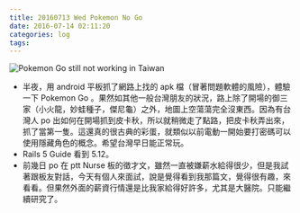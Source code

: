 ```yaml
---
title: 20160713 Wed Pokemon No Go
date: 2016-07-14 02:11:20
categories: log
tags:
---
```


![Pokemon Go still not working in Taiwan](https://c7.staticflickr.com/9/8762/28007322670_652fe6edce.jpg)

- 半夜，用 android 平板抓了網路上找的 apk 檔（冒著問題軟體的風險），體驗一下 Pokemon Go 。果然如其他一般台灣朋友的狀況，路上除了開場的御三家（小火龍，妙蛙種子，傑尼龜）之外，地圖上空蕩蕩完全沒東西。因為有台灣人 po 出如何在開場抓到皮卡秋，所以就稍微走了點路，把皮卡秋弄出來，抓了當第一隻。這還真的很古典的彩蛋，就類似以前電動一開始要打密碼可以使用隱藏角色的概念。希望台灣早日能正常玩。
- Rails 5 Guide 看到 5.12。
- 前幾日 po 在 ptt Nurse 板的徵才文，雖然一直被嫌薪水給得很少，但是我試著跟板友對話，今天有個人來面試，說是覺得看到我那篇文，覺得很有趣，來看看。但果然外面的薪資行情還是比我家給得好許多，尤其是大醫院。只能繼續研究了。
